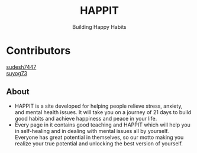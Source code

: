 <div align="center">
<!--     <img width="150" src="https://lh3.googleusercontent.com/SkER2YWDw1gUt92kP5wpX5CZp9BnhSNPKNNAtuotWFGdlahxAJAXqiUSa2K36ojGiIeiSlo=s85" /> -->
    <br />
                                                                           <h1>HAPPIT</h1>
                                                                         Building Happy Habits
    <br />
   
</div>

# Contributors
<a href="https://github.com/sudesh7447">sudesh7447</a> <br>  <a href="https://github.com/suyog73">suyog73</a>



## About
* HAPPIT is a site developed for helping people relieve stress, anxiety, and mental health issues. It will take you on a journey of 21 days to build good habits and achieve happiness and peace in your life. 
* Every page in it contains good teaching and HAPPIT which will help you in self-healing and in dealing with mental issues all by yourself. Everyone has great potential in themselves, so our motto making you realize your true potential and unlocking the best version of yourself.  



